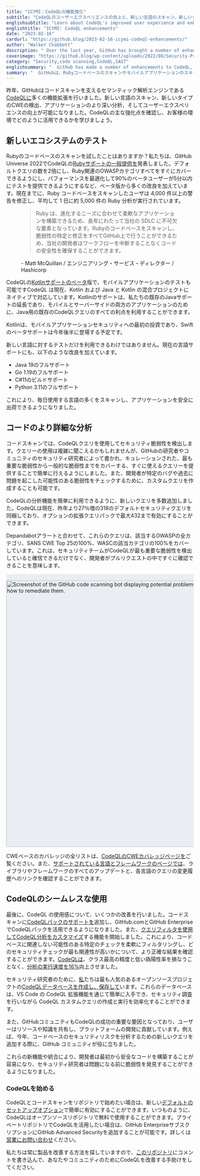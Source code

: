 ```yaml
---
title: "ICYMI：CodeQLの機能強化"
subtitle: "CodeQLのユーザーエクスペリエンスの向上と、新しい言語のスキャン、新しいタイプのCWEの検出、アプリケーションのより深い分析を可能にする機能強化について説明します。"
englishsubtitle: "Learn about CodeQL's improved user experience and enhancements that let you scan new languages, detect new types of CWEs, and perform deeper analyses of your applications."
englishtitle: "ICYMI: CodeQL enhancements"
date: "2023-02-16"
cardurl: "https://github.blog/2023-02-16-icymi-codeql-enhancements/"
author: "Walker Chabbott"
description: " Over the last year, GitHub has brought a number of enhancements to CodeQL , the semantic analysis engine that powers code scanning. You can now scan new languages, detect new types of CWEs, perform deeper analyses of your applications, and enjoy improvements to the user experience. Let’s check out some of these major enhancements to CodeQL and learn how you can take advantage of them in your environment.  Test new ecosystems  Have you tried scanning your Ruby codebases? We announced the general availability of Ruby support for CodeQL at GitHub Universe 2022. We’ve made a number of improvements since our beta, including doubling the number of default queries, providing coverage for all Ruby-related OWASP categories out-of-the-box, and optimizing performance to deliver tests in less than five minutes for 90% of beta users. To date, users scanning their Ruby codebases have fixed over 4,000 alerts, and on an average day we run almost 5,000 Ruby analyses.  Ruby has been a vital part of our SDLC for many years, as it allows us to build flexible applications to meet our evolving needs. The ability to scan Ruby codebases and identify and remediate vulnerabilities all within GitHub means that our developers are able to secure their code without disrupting their workflow.  - Matt McQuillan / Director of Engineering Services / Hashicorp  You can also test your mobile applications with th"
coverimage: "https://github.blog/wp-content/uploads/2022/08/Security-Product@2x.png?resize=1600%2C850"
category: "Security,code scanning,CodeQL,SAST"
englishsummary: "  GitHub has made a number of enhancements to CodeQL, including support for scanning Ruby codebases and the ability to scan mobile applications, to help developers secure their code without disrupting their workflow."
summary: "  GitHubは、Rubyコードベースのスキャンやモバイルアプリケーションのスキャン機能など、CodeQLに多くの機能強化を行い、開発者がワークフローを中断することなくコードを保護できるよう支援します。"
---
```


<p>昨年、GitHubはコードスキャンを支えるセマンティック解析エンジンである<a href="https://codeql.github.com/docs/codeql-overview/">CodeQLに</a>多くの機能拡張を行いました。新しい言語のスキャン、新しいタイプのCWEの検出、アプリケーションのより深い分析、そしてユーザーエクスペリエンスの向上が可能になりました。CodeQLの主な強化点を確認し、お客様の環境でどのように活用できるかを学びましょう。</p>
<h2 id="test-new-ecosystems">新しいエコシステムのテスト<a href="#test-new-ecosystems" class="heading-link pl-2 text-italic text-bold" aria-label="Test new ecosystems"></a></h2>
<p>Rubyのコードベースのスキャンを試したことはありますか？私たちは、GitHub Universe 2022でCodeQLの<a href="https://github.blog/changelog/2022-11-09-codeql-code-scanning-launches-ruby-analysis-support-in-ga/">Rubyサポートの一般提供を</a>発表しました。デフォルトクエリの数を2倍にし、Ruby関連のOWASPカテゴリすべてをすぐにカバーできるようにし、パフォーマンスを最適化して90%のベータユーザーが5分以内にテストを提供できるようにするなど、ベータ版から多くの改良を加えています。現在までに、Ruby コードベースをスキャンしたユーザは 4,000 件以上の警告を修正し、平均して 1 日に約 5,000 件の Ruby 分析が実行されています。</p>
<figure class="gh-full-blockquote mx-0 pl-6 mt-6 mt-md-7 mb-7 mb-md-8"><blockquote><p>Ruby は、進化するニーズに合わせて柔軟なアプリケーションを構築できるため、長年にわたって当社の SDLC に不可欠な要素となっています。Rubyのコードベースをスキャンし、脆弱性の特定と修正をすべてGitHub上で行うことができるため、当社の開発者はワークフローを中断することなくコードの安全性を確保することができます。</p></blockquote><figcaption class="text-mono color-fg-muted f5-mktg mt-3">- Matt McQuillan / エンジニアリング・サービス・ディレクター / Hashicorp</figcaption></figure>
<p>CodeQLの<a href="https://github.blog/changelog/2022-11-28-codeql-code-scanning-launches-kotlin-analysis-support-beta/">Kotlinサポートのベータ</a>版で、モバイルアプリケーションのテストも可能ですCodeQL は現在、Kotlin および Java と Kotlin の混合プロジェクトにネイティブで対応しています。Kotlinのサポートは、私たちの既存のJavaサポートの延長であり、モバイルとサーバーサイドの両方のアプリケーションのために、Java用の既存のCodeQLクエリのすべての利点を利用することができます。</p>
<p>Kotlinは、モバイルアプリケーションセキュリティへの最初の投資であり、Swiftのベータサポートは今年後半に登場する予定です。</p>
<p>新しい言語に対するテストだけを利用できるわけではありません。現在の言語サポートにも、以下のような改良を加えています。</p>
<ul>
<li>Java 19のフルサポート</li>
<li>Go 1.19のフルサポート </li>
<li>C#11のビルドサポート </li>
<li>Python 3.11のフルサポート</li>
</ul>
<p>これにより、毎日使用する言語の多くをスキャンし、アプリケーションを安全に出荷できるようになりました。</p>
<h2 id="perform-deeper-analysis-of-your-code">コードのより詳細な分析<a href="#perform-deeper-analysis-of-your-code" class="heading-link pl-2 text-italic text-bold" aria-label="Perform deeper analysis of your code"></a></h2>
<p>コードスキャンでは、CodeQLクエリを使用してセキュリティ脆弱性を検出します。クエリーの使用は複雑に聞こえるかもしれませんが、GitHubの研究者やコミュニティのセキュリティ研究者によって書かれ、キュレーションされた、最も重要な脆弱性から一般的な脆弱性までをカバーする、すぐに使えるクエリーを提供することで簡単に行えるようにしました。また、開発者が特定のバグや過去に問題を起こした可能性のある脆弱性をチェックするために、カスタムクエリを作成することも可能です。</p>
<p>CodeQLの分析機能を簡単に利用できるように、新しいクエリを多数追加しました。CodeQLは現在、昨年より27％増の318のデフォルトセキュリティクエリを同梱しており、オプションの拡張クエリパックで最大432まで有効にすることができます。</p>
<p>Depandabotアラートと合わせて、これらのクエリは、該当するOWASPの全カテゴリ、SANS CWE Top 25の100%、WASCの該当カテゴリの100%をカバーしています。これは、セキュリティチームがCodeQLが最も重要な脆弱性を検出していると確信できるだけでなく、開発者がプルリクエストの中ですぐに確認できることを意味します。</p>
<div class="image-frame image-frame-full border rounded-2 overflow-hidden d-flex flex-row flex-justify-center" style="background: #EAEEF2"><br />
<img decoding="async" src="https://github.blog/wp-content/uploads/2023/02/codescannin1.png?w=1024&#038;resize=1024%2C716" alt="Screenshot of the GitHub code scanning bot displaying potential problems. Underneath the highlighted code, two people have a conversation about how to remediate them." width="1024" height="716" class="aligncenter size-large wp-image-70172 width-fit" srcset="https://github.blog/wp-content/uploads/2023/02/codescannin1.png?w=1262 1262w, https://github.blog/wp-content/uploads/2023/02/codescannin1.png?w=300 300w, https://github.blog/wp-content/uploads/2023/02/codescannin1.png?w=768 768w, https://github.blog/wp-content/uploads/2023/02/codescannin1.png?w=1024&#038;resize=1024%2C716 1024w" sizes="(max-width: 1000px) 100vw, 1000px" data-recalc-dims="1" /><br /></div>
<p>CWEベースのカバレッジの全リストは、<a href="https://codeql.github.com/codeql-query-help/codeql-cwe-coverage/">CodeQLのCWEカバレッジページを</a>ご覧ください。また、<a href="https://codeql.github.com/docs/codeql-overview/supported-languages-and-frameworks/">サポートされている言語とフレームワークのページでは</a>、ライブラリやフレームワークのすべてのアップデートと、各言語のクエリの変更履歴へのリンクを確認することができます。</p>
<h2 id="seamlessly-use-codeql">CodeQLのシームレスな使用<a href="#seamlessly-use-codeql" class="heading-link pl-2 text-italic text-bold" aria-label="Seamlessly use CodeQL"></a></h2>
<p>最後に、CodeQL の使用感について、いくつかの改善を行いました。コードスキャンに<a href="https://github.blog/changelog/2022-11-01-code-scanning-now-supports-using-codeql-packs-on-github-com-and-ghes/">CodeQLパックのサポートを</a>追加し、GitHub.comとGitHub EnterpriseでCodeQLパックを活用できるようになりました。また、<a href="https://github.blog/changelog/2022-08-31-code-scanning-customize-your-codeql-analysis-using-query-filters/">クエリフィルタを使用してCodeQL分析をカスタマイズ</a>する機能を開始しました。これにより、コードベースに関連しない可能性のある特定のチェックを柔軟にフィルタリングし、どのセキュリティチェックが最も関連性が高いかについて、より正確な結果を確認することができます。<a href="https://github.blog/changelog/2023-02-07-codeql-code-scanning-is-now-16-faster/">CodeQLは</a>、クラス最高の精度と低い偽陽性率を損なうことなく、<a href="https://github.blog/changelog/2023-02-07-codeql-code-scanning-is-now-16-faster/">分析の実行速度を16%</a>向上させました。</p>
<p>セキュリティ研究者のために、<a href="https://github.blog/changelog/2022-09-21-codeql-for-vs-code-download-codeql-databases-from-github-com/">私</a>たちは最も人気のあるオープンソースプロジェクトの<a href="https://github.blog/changelog/2022-09-21-codeql-for-vs-code-download-codeql-databases-from-github-com/">CodeQLデータベースを作成し、保存して</a>います。これらのデータベースは、VS Code の CodeQL 拡張機能を通じて簡単に入手でき、セキュリティ調査を行いながら CodeQL カスタムクエリの作成と実行を効率化することができます。</p>
<p>また、GitHubコミュニティもCodeQLの成功の重要な要因となっており、ユーザーはリソースや知識を共有し、プラットフォームの開発に貢献しています。例えば、今年、コードベースのセキュリティリスクを分析するための新しいクエリを追加する際に、GitHub コミュニティが役に立ちました。</p>
<p>これらの新機能や統合により、開発者は最初から安全なコードを構築することが容易になり、セキュリティ研究者は問題になる前に脆弱性を発見することができるようになりました。</p>
<h3 id="get-started-with-codeql">CodeQLを始める<a href="#get-started-with-codeql" class="heading-link pl-2 text-italic text-bold" aria-label="Get started with CodeQL"></a></h3>
<p>CodeQLとコードスキャンをリポジトリで始めたい場合は、新しい<a href="https://github.blog/2023-01-09-default-setup-a-new-way-to-enable-github-code-scanning/">デフォルトのセットアップオプション</a>で簡単に有効にすることができます。いつものように、CodeQLはオープンソースリポジトリで無料で使用することができます。プライベートリポジトリでCodeQLを活用したい場合は、GitHub EnterpriseサブスクリプションにGitHub Advanced Securityを追加することが可能です。詳しくは<a href="https://github.com/enterprise/contact?ref_page=/security&#038;ref_cta=Contact%20Sales&#038;ref_loc=security%20platform%20page">営業にお問い合わせ</a>ください。</p>
<p>私たちは常に製品を改善する方法を探していますので、<a href="https://github.com/github/codeql/blob/main/CONTRIBUTING.md">このリポジトリ</a>にコメントを書き込んで、あなたやコミュニティのためにCodeQLを改善する手助けをしてください。</p>


